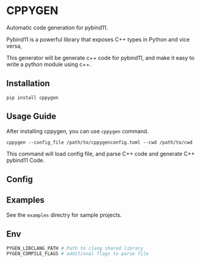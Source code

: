 # CPPYGEN

Automatic code generation for pybind11.

Pybind11 is a powerful library that exposes C++ types in Python and vice versa, 

This generator will be generate c++ code for pybind11, and make it easy to
write a python module using c++.

## Installation
```
pip install cppygen
```

## Usage Guide

After installing cppygen, you can use `cppygen` command.

```
cppygen --config_file /path/to/cppygenconfig.toml --cwd /path/to/cwd
```

This command will load config file, and parse C++ code and generate
C++ pybind11 Code.

## Config
<!-- TODO -->

## Examples
See the `examples` directry for sample projects.

## Env

```bash
PYGEN_LIBCLANG_PATH # Path to clang shared library
PYGEN_COMPILE_FLAGS # additional flags to parse file
```
